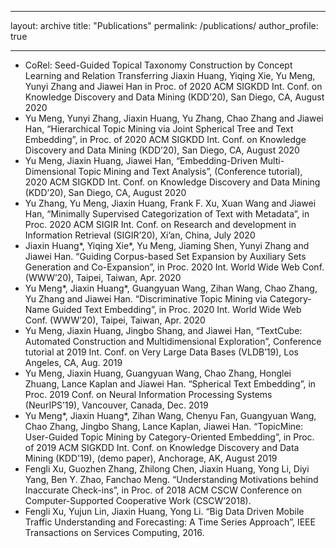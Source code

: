 ---
layout: archive	
title: "Publications"
permalink: /publications/
author_profile: true	  
---	---

  
* CoRel: Seed-Guided Topical Taxonomy Construction by Concept Learning and Relation Transferring
  Jiaxin Huang, Yiqing Xie, Yu Meng, Yunyi Zhang and Jiawei Han 
  in Proc. of 2020 ACM SIGKDD Int. Conf. on Knowledge Discovery and Data Mining (KDD’20), San Diego, CA, August 2020
* Yu Meng, Yunyi Zhang, Jiaxin Huang, Yu Zhang, Chao Zhang and Jiawei Han, “Hierarchical Topic Mining via Joint Spherical Tree and Text Embedding”, in Proc. of 2020 ACM SIGKDD Int. Conf. on Knowledge Discovery and Data Mining (KDD’20), San Diego, CA, August 2020 
* Yu Meng, Jiaxin Huang, Jiawei Han, “Embedding-Driven Multi-Dimensional Topic Mining and Text Analysis”, (Conference tutorial), 2020 ACM SIGKDD Int. Conf. on Knowledge Discovery and Data Mining (KDD’20), San Diego, CA, August 2020
* Yu Zhang, Yu Meng, Jiaxin Huang, Frank F. Xu, Xuan Wang and Jiawei Han, “Minimally Supervised Categorization of Text with Metadata”, in Proc. 2020 ACM SIGIR Int. Conf. on Research and development in Information Retrieval (SIGIR’20), Xi’an, China, July 2020
* Jiaxin Huang\*, Yiqing Xie\*, Yu Meng, Jiaming Shen, Yunyi Zhang and Jiawei Han. “Guiding Corpus-based Set Expansion by Auxiliary Sets Generation and Co-Expansion”, in Proc. 2020 Int. World Wide Web Conf. (WWW’20), Taipei, Taiwan, Apr. 2020 
* Yu Meng\*, Jiaxin Huang\*, Guangyuan Wang, Zihan Wang, Chao Zhang, Yu Zhang and Jiawei Han. “Discriminative Topic Mining via Category-Name Guided Text Embedding”, in Proc. 2020 Int. World Wide Web Conf. (WWW’20), Taipei, Taiwan, Apr. 2020
* Yu Meng, Jiaxin Huang, Jingbo Shang, and Jiawei Han, “TextCube: Automated Construction and Multidimensional Exploration”, Conference tutorial at 2019 Int. Conf. on Very Large Data Bases (VLDB’19), Los Angeles, CA, Aug. 2019
* Yu Meng, Jiaxin Huang, Guangyuan Wang, Chao Zhang, Honglei Zhuang, Lance Kaplan and Jiawei Han. “Spherical Text Embedding”, in Proc. 2019 Conf. on Neural Information Processing Systems (NeurIPS’19), Vancouver, Canada, Dec. 2019
* Yu Meng\*, Jiaxin Huang\*, Zihan Wang, Chenyu Fan, Guangyuan Wang, Chao Zhang, Jingbo Shang, Lance Kaplan, Jiawei Han. “TopicMine: User-Guided Topic Mining by Category-Oriented Embedding”, in Proc. of 2019 ACM SIGKDD Int. Conf. on Knowledge Discovery and Data Mining (KDD'19), (demo paper), Anchorage, AK, August 2019
* Fengli Xu, Guozhen Zhang, Zhilong Chen, Jiaxin Huang, Yong Li, Diyi Yang, Ben Y. Zhao, Fanchao Meng. “Understanding Motivations behind Inaccurate Check-ins”, in Proc. of 2018 ACM CSCW Conference on Computer-Supported Cooperative Work (CSCW’2018).
* Fengli Xu, Yujun Lin, Jiaxin Huang, Yong Li. “Big Data Driven Mobile Traffic Understanding and Forecasting: A Time Series Approach”, IEEE Transactions on Services Computing, 2016.
